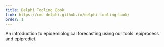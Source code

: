 ```yaml
---
title: Delphi Tooling Book
link: https://cmu-delphi.github.io/delphi-tooling-book/
order: 1
---
```


An introduction to epidemiological forecasting using our tools: epiprocess and epipredict.
